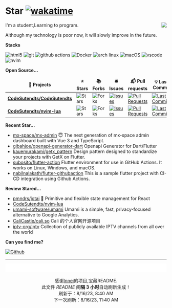 # Star [![wakatime](https://wakatime.com/badge/user/840d21f8-ccf6-4443-ba54-0b5c2549c2e4.svg)](https://wakatime.com/@840d21f8-ccf6-4443-ba54-0b5c2549c2e4)

<picture>
  <source
    srcset="https://github-readme-stats.vercel.app/api?username=CodeSutendts&show_icons=true&theme=dark"
  />
  <source
    srcset="https://github-readme-stats.vercel.app/api?username=CodeSutendts&show_icons=true"
    media="(prefers-color-scheme: light), (prefers-color-scheme: no-preference)"
  />
  <img src="https://github-readme-stats.vercel.app/api?username=CodeStudents&show_icons=true" align=right />
</picture>


I'm a student,Learning to program.

Although my technology is poor now, it will slowly improve in the future.

**Stacks**

<p>
  <img alt="html5" src="https://img.shields.io/badge/-HTML5-E34F26?style=flat-square&logo=html5&logoColor=white" />
  <img alt="git" src="https://img.shields.io/badge/-Git-F05032?style=flat-square&logo=git&logoColor=white" />
  <img alt="github actions"
    src="https://img.shields.io/badge/-Github_Actions-2088FF?style=flat-square&logo=github-actions&logoColor=white" />
  <img alt="Docker" src="https://img.shields.io/badge/-Docker-46a2f1?style=flat-square&logo=docker&logoColor=white" />
    <img alt="arch linux"src="https://camo.githubusercontent.com/5663f9a4e9d0c47f590d839330c5b4a140a4af82eb3ffb47d130a4dd9c321273/68747470733a2f2f696d672e736869656c64732e696f2f62616467652f2d617263686c696e75782d626c61636b3f7374796c653d666c61742d737175617265266c6f676f3d617263686c696e7578266c6f676f436f6c6f723d626c7565"/>
  <img alt="macOS" src="https://img.shields.io/badge/-macOS-333?style=flat-square&logo=apple&logoColor=white" />
  <img alt="vscode" src="https://img.shields.io/badge/Visual%20Studio%20Code-blue?style=flat-square&logo=visual-studio-code&logoColor=ffffff" />
  <img alt="nvim" src="https://img.shields.io/badge/NeoVim-649047?style=flat-square&logo=neovim&logoColor=ffffff" />
</p>


**Open Source...**

<table><thead align=center><tr border: none;><td><b>🎁 Projects</b></td><td><b>⭐ Stars</b></td><td><b>📚 Forks</b></td><td><b>🛎 Issues</b></td><td><b>📬 Pull requests</b></td><td><b>💡 Last Commit</b></td></tr></thead><tbody><tr><td><a href=https://github.com/CodeSutendts/CodeSutendts><b>CodeSutendts/CodeSutendts</b></a></td><td><img alt=Stars src="https://img.shields.io/github/stars/CodeSutendts/CodeSutendts?style=flat-square&labelColor=343b41"></td><td><img alt=Forks src="https://img.shields.io/github/forks/CodeSutendts/CodeSutendts?style=flat-square&labelColor=343b41"></td><td><a href=https://github.com/CodeSutendts/CodeSutendts/issues target=_blank><img alt=Issues src="https://img.shields.io/github/issues/CodeSutendts/CodeSutendts?style=flat-square&labelColor=343b41"></a></td><td><a href=https://github.com/CodeSutendts/CodeSutendts/pulls target=_blank><img alt="Pull Requests"src="https://img.shields.io/github/issues-pr/CodeSutendts/CodeSutendts?style=flat-square&labelColor=343b41"></a></td><td><a href=https://github.com/CodeSutendts/CodeSutendts/commits target=_blank><img alt="Last Commits"src="https://img.shields.io/github/last-commit/CodeSutendts/CodeSutendts?style=flat-square&labelColor=343b41"></a></td></tr><tr><td><a href=https://github.com/CodeSutendts/nvim-lua><b>CodeSutendts/nvim-lua</b></a></td><td><img alt=Stars src="https://img.shields.io/github/stars/CodeSutendts/nvim-lua?style=flat-square&labelColor=343b41"></td><td><img alt=Forks src="https://img.shields.io/github/forks/CodeSutendts/nvim-lua?style=flat-square&labelColor=343b41"></td><td><a href=https://github.com/CodeSutendts/nvim-lua/issues target=_blank><img alt=Issues src="https://img.shields.io/github/issues/CodeSutendts/nvim-lua?style=flat-square&labelColor=343b41"></a></td><td><a href=https://github.com/CodeSutendts/nvim-lua/pulls target=_blank><img alt="Pull Requests"src="https://img.shields.io/github/issues-pr/CodeSutendts/nvim-lua?style=flat-square&labelColor=343b41"></a></td><td><a href=https://github.com/CodeSutendts/nvim-lua/commits target=_blank><img alt="Last Commits"src="https://img.shields.io/github/last-commit/CodeSutendts/nvim-lua?style=flat-square&labelColor=343b41"></a></td></tr></tbody></table>

**Recent Star...**

<ul><li><a href=https://github.com/mx-space/mx-admin>mx-space/mx-admin</a><span> 😇 The next generation of mx-space admin dashboard built with Vue 3 and TypeScript.</span></li><li><a href=https://github.com/gibahjoe/openapi-generator-dart>gibahjoe/openapi-generator-dart</a><span> Openapi Generator for Dart/Flutter</span></li><li><a href=https://github.com/kauemurakami/getx_pattern>kauemurakami/getx_pattern</a><span> Design pattern designed to standardize your projects with GetX on Flutter.</span></li><li><a href=https://github.com/subosito/flutter-action>subosito/flutter-action</a><span> Flutter environment for use in GitHub Actions. It works on Linux, Windows, and macOS.</span></li><li><a href=https://github.com/nabilnalakath/flutter-githubaction>nabilnalakath/flutter-githubaction</a><span> This is a sample flutter project with CI-CD integration using Github Actions.</span></li></ul>

**Review Stared...**

<ul><li><a href=https://github.com/pmndrs/jotai>pmndrs/jotai</a><span> 👻 Primitive and flexible state management for React</span></li><li><a href=https://github.com/CodeSutendts/nvim-lua>CodeSutendts/nvim-lua</a></li><li><a href=https://github.com/umami-software/umami>umami-software/umami</a><span> Umami is a simple, fast, privacy-focused alternative to Google Analytics.</span></li><li><a href=https://github.com/CaliCastle/cali.so>CaliCastle/cali.so</a><span> Cali 的个人官网开源项目</span></li><li><a href=https://github.com/iptv-org/iptv>iptv-org/iptv</a><span> Collection of publicly available IPTV channels from all over the world</span></li></ul>

**Can you find me?**

<p><a href="https://github.com/CodeStudents" target="_blank"><img alt="Github" src="https://img.shields.io/badge/GitHub-%2312100E.svg?&style=for-the-badge&logo=Github&logoColor=white" /></a> 

---

<img src="./sponsorkit/sponsors.svg" />

<!-- motto -->
<p align=center>感谢<a href=https://github.com/Innei>Innei</a>的项目,宝藏README.<br>此文件 <i>README</i> <b>间隔 3 小时</b>自动刷新生成！<br>刷新于：8/16/23, 8:40 AM<br>下一次刷新：8/16/23, 11:40 AM</p>
